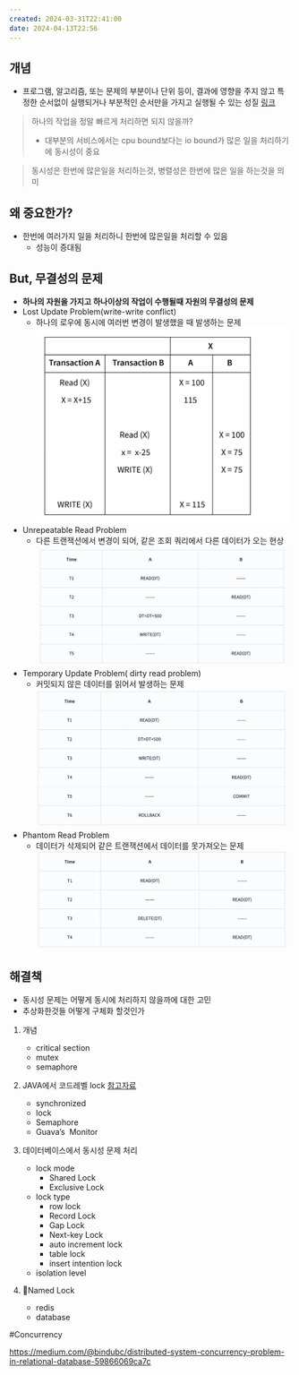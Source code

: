 ```yaml
---
created: 2024-03-31T22:41:00
date: 2024-04-13T22:56
---
```

## 개념
- 프로그램, 알고리즘, 또는 문제의 부분이나 단위 등이, 결과에 영향을 주지 않고 특정한 순서없이 실행되거나 부분적인 순서만을 가지고 실행될 수 있는 성질 [링크](https://en.wikipedia.org/wiki/Concurrency_(computer_science))

 >하나의 작업을 정말 빠르게 처리하면 되지 않을까?
 >	- 대부분의 서비스에서는 cpu bound보다는 io bound가 많은 일을 처리하기에 동시성이 중요

> 동시성은 한번에 많은일을 처리하는것,
> 병렬성은 한번에 많은 일을 하는것을 의미

## 왜 중요한가?
- 한번에 여러가지 일을 처리하니 한번에 많은일을 처리할 수 있음
	- 성능이 증대됨

## But, 무결성의 문제
- **하나의 자원을 가지고 하나이상의 작업이 수행될때 자원의 무결성의 문제**
- Lost Update Problem(write-write conflict)
	- 하나의 로우에 동시에 여러번 변경이 발생했을 때 발생하는 문제
![center|400](real-resource-image/Pasted%20image%2020231218230909.png)
- Unrepeatable Read Problem
	- 다른 트랜잭션에서 변경이 되어, 같은 조회 쿼리에서 다른 데이터가 오는 현상
![center|400](real-resource-image/Pasted%20image%2020231218231144.png)
- Temporary Update Problem( dirty read problem)
	- 커밋되지 않은 데이터를 읽어서 발생하는 문제
![center|400](real-resource-image/Pasted%20image%2020231218231800.png)
- Phantom Read Problem
	- 데이터가 삭제되어 같은 트랜잭션에서 데이터를 못가져오는 문제
![center|400](real-resource-image/Pasted%20image%2020231218231610.png)


## 해결책
- 동시성 문제는 어떻게 동시에 처리하지 않을까에 대한 고민
- 추상화한것들 어떻게 구체화 할것인가
1. 개념
	- critical section
	- mutex
	- semaphore

2. JAVA에서 코드레벨  lock [참고자료](https://www.baeldung.com/java-mutex)
	- synchronized
	- lock
	- Semaphore
	- Guava’s  Monitor

3. 데이터베이스에서 동시성 문제 처리
	- lock mode
		- Shared Lock
		- Exclusive Lock
	- lock type
		- row lock
		- Record Lock
		- Gap Lock
		- Next-key Lock
		- auto increment lock
		- table lock
		- insert intention lock
	- isolation level

4. Named Lock
	- redis
	- database



#Concurrency 

https://medium.com/@bindubc/distributed-system-concurrency-problem-in-relational-database-59866069ca7c